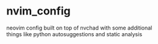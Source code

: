 # nvim_config

neovim config built on top of nvchad with some additional  
things like python autosuggestions and static analysis
